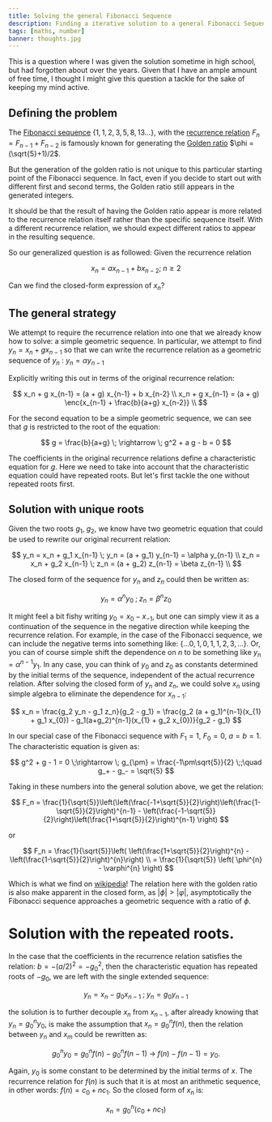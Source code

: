 ```yaml
---
title: Solving the general Fibonacci Sequence
description: Finding a iterative solution to a general Fibonacci Sequence
tags: [maths, number]
banner: thoughts.jpg
---
```


This is a question where I was given the solution sometime in high school, but
had forgotten about over the years. Given that I have an ample amount of free
time, I thought I might give this question a tackle for the sake of keeping my
mind active.

## Defining the problem

The [Fibonacci sequence](https://en.wikipedia.org/wiki/Fibonacci_number)
$\lbrace 1,1,2,3,5,8,13\ldots\rbrace$, with the [recurrence
relation](https://en.wikipedia.org/wiki/Recurrence_relation) $F_n = F_{n-1} +
F_{n-2}$ is famously known for generating the [Golden
ratio](https://en.wikipedia.org/wiki/Golden_ratio) $\phi = (\sqrt{5}+1)/2$.

But the generation of the golden ratio is not unique to this particular
starting point of the Fibonacci sequence. In fact, even if you decide to start
out with different first and second terms, the Golden ratio still appears in
the generated integers.

It should be that the result of having the Golden ratio appear is more related
to the recurrence relation itself rather than the specific sequence itself.
With a different recurrence relation, we should expect different ratios to
appear in the resulting sequence.

So our generalized question is as followed: Given the recurrence relation

$$
x_n = a x_{n-1} + b x_{n-2} ; \;n \geq 2
$$

Can we find the closed-form expression of $x_n$?

## The general strategy

We attempt to require the recurrence relation into one that we already know how
to solve: a simple geometric sequence. In particular, we attempt to find $y_n =
x_n + g x_{n-1}$ so that we can write the recurrence relation as a geometric
sequence of $y_n$ : $y_n = \alpha y_{n-1}$

Explicitly writing this out in terms of the original recurrence relation:

$$
x_n + g x_{n-1} = (a + g) x_{n-1} + b x_{n-2} \\
x_n + g x_{n-1} = (a + g) \enc{x_{n-1} + \frac{b}{a+g} x_{n-2}} \\
$$

For the second equation to be a simple geometric sequence, we can see that $g$
is restricted to the root of the equation:

$$
g = \frac{b}{a+g} \; \rightarrow \; g^2 + a g - b = 0
$$

The coefficients in the original recurrence relations define a characteristic
equation for $g$. Here we need to take into account that the characteristic
equation could have repeated roots. But let's first tackle the one without
repeated roots first.

## Solution with unique roots

Given the two roots $g_1$, $g_2$, we know have two geometric equation that
could be used to rewrite our original recurrent relation:

$$
y_n = x_n + g_1 x_{n-1} \; y_n = (a + g_1) y_{n-1} = \alpha y_{n-1} \\
z_n = x_n + g_2 x_{n-1} \; z_n = (a + g_2) z_{n-1} = \beta z_{n-1} \\
$$

The closed form of the sequence for $y_n$ and $z_n$ could then be written as:

$$
y_n = \alpha^{n} y_0 \;;\; z_n = \beta^n z_0
$$

It might feel a bit fishy writing $y_0 = x_{0} - x_{-1}$, but one can simply
view it as a continuation of the sequence in the negative direction while
keeping the recurrence relation. For example, in the case of the Fibonacci
sequence, we can include the negative terms into something like: $\lbrace
\ldots0,1,0,1,1,2,3,\ldots\rbrace$. Or, you can of course simple shift the
dependence on $n$ to be something like $y_n = \alpha^{n-1}y_1$. In any case,
you can think of $y_0$ and $z_0$ as constants determined by the initial terms
of the sequence, independent of the actual recurrence relation. After solving
the closed form of $y_n$ and $z_n$, we could solve $x_n$ using simple algebra
to eliminate the dependence for $x_{n-1}$:

$$
x_n = \frac{g_2 y_n - g_1 z_n}{g_2 - g_1} = \frac{g_2 (a + g_1)^{n-1}(x_{1} + g_1 x_{0}) - g_1(a+g_2)^{n-1}(x_{1} + g_2 x_{0})}{g_2 - g_1}
$$

In our special case of the Fibonacci sequence with $F_1=1$, $F_0=0$, $a=b=1$.
The characteristic equation is given as:

$$
g^2 + g - 1  = 0 \;\rightarrow \; g_{\pm} = \frac{-1\pm\sqrt{5}}{2} \;;\quad g_+ - g_- = \sqrt{5}
$$

Taking in these numbers into the general solution above, we get the relation:

$$
F_n = \frac{1}{\sqrt{5}}\left(\left(\frac{-1+\sqrt{5}}{2}\right)\left(\frac{1-\sqrt{5}}{2}\right)^{n-1} - \left(\frac{-1-\sqrt{5}}{2}\right)\left(\frac{1+\sqrt{5}}{2}\right)^{n-1} \right)
$$

or

$$
F_n = \frac{1}{\sqrt{5}}\left( \left(\frac{1+\sqrt{5}}{2}\right)^{n} - \left(\frac{1-\sqrt{5}}{2}\right)^{n}\right) \\
= \frac{1}{\sqrt{5}} \left( \phi^{n} - \varphi^{n} \right)
$$

Which is what we find on
[wikipedia](https://en.wikipedia.org/wiki/Fibonacci_number#Closed-form_expression)!
The relation here with the golden ratio is also make apparent in the closed
form, as $\lvert \phi\rvert > \lvert \varphi \rvert$, asymptotically the
Fibonacci sequence approaches a geometric sequence with a ratio of $\phi$.

# Solution with the repeated roots.

In the case that the coefficients in the recurrence relation satisfies the
relation: $b = -(a/2)^2 = -g_0^2$, then the characteristic equation has
repeated roots of $-g_0$, we are left with the single extended sequence:

$$
y_n = x_n - g_0 x_{n-1}\;;\; y_n = g_0 y_{n-1}
$$

the solution is to further decouple $x_n$ from $x_{n-1}$, after already knowing
that $y_n = g_0^n y_0$, is make the assumption that $x_{n} = g_0^{n} f(n)$,
then the relation between $y_n$ and $x_m$ could be rewritten as:

$$
g_0^n y_0 = g_0^n f(n) - g_0^n f(n-1) \;\rightarrow \; f(n) - f(n-1) = y_0.
$$

Again, $y_0$ is some constant to be determined by the initial terms of $x$. The
recurrence relation for $f(n)$ is such that it is at most an arithmetic
sequence, in other words: $f(n) = c_0 + n c_1$. So the closed form of $x_n$ is:

$$
x_n = g_0^n ( c_0 + n c_1 )
$$
